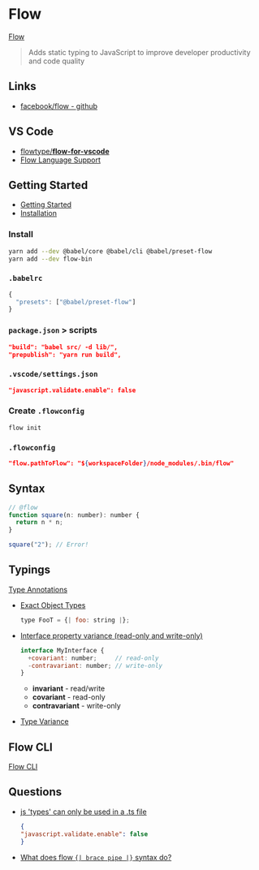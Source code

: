 # Flow

[Flow](https://flow.org/)

> Adds static typing to JavaScript to improve developer productivity and code quality


## Links

* [facebook/flow - github](https://github.com/facebook/flow)

## VS Code

* [flowtype/**flow-for-vscode**](https://github.com/flowtype/flow-for-vscode)
* [Flow Language Support](https://marketplace.visualstudio.com/items?itemName=flowtype.flow-for-vscode)

## Getting Started

* [Getting Started](https://flow.org/en/docs/getting-started/)
* [Installation](https://flow.org/en/docs/install/)

### Install

```bash
yarn add --dev @babel/core @babel/cli @babel/preset-flow
yarn add --dev flow-bin
```

### `.babelrc`

```js
{
  "presets": ["@babel/preset-flow"]
}
```

### `package.json` > scripts

```json
"build": "babel src/ -d lib/",
"prepublish": "yarn run build",

```

### `.vscode/settings.json`

```json
"javascript.validate.enable": false
```

### Create `.flowconfig`

```bash
flow init
```


### `.flowconfig`

```json
"flow.pathToFlow": "${workspaceFolder}/node_modules/.bin/flow"
```


## Syntax

```js
// @flow
function square(n: number): number {
  return n * n;
}

square("2"); // Error!
```

## Typings

[Type Annotations](https://flow.org/en/docs/types/)

* [Exact Object Types](https://flow.org/en/docs/types/objects/#toc-exact-object-types)

    ```js
    type FooT = {| foo: string |};
    ```


* [Interface property variance (read-only and write-only)](https://flow.org/en/docs/types/interfaces/#toc-interface-property-variance-read-only-and-write-only)

    ```js
    interface MyInterface {
      +covariant: number;     // read-only
      -contravariant: number; // write-only
    }
    ```

  * **invariant** - read/write
  * **covariant** - read-only
  * **contravariant** - write-only

* [Type Variance](https://flow.org/en/docs/lang/variance/)

## Flow CLI

[Flow CLI](https://flow.org/en/docs/cli/)


## Questions

* [js 'types' can only be used in a .ts file](https://stackoverflow.com/q/48859169/1366033)

    ```json
    {
    "javascript.validate.enable": false
    }
    ```

* [What does flow `{| brace pipe |}` syntax do?](https://stackoverflow.com/q/48393027/1366033)
